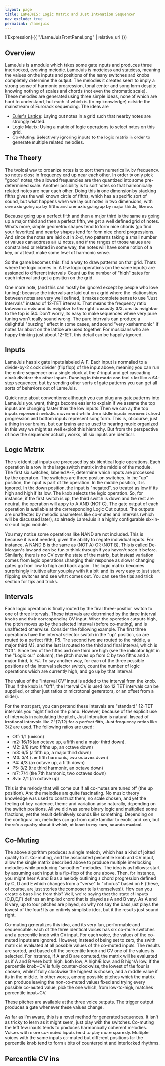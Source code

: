 ```yaml
---
layout: page
title: LaMeJuIS: Logic Matrix and Just Intonation Sequencer
nav_exclude: true
permalink: /lamejuis
---
```


![Expression]({{ "/LameJuisFrontPanel.png" | relative_url }})


## Overview

LameJuis is a module which takes some gate inputs and produces three interlocked, evolving melodie.  LameJuis is modeless and stateless, meaning the values on the inputs and positions of the many switches and knobs completely determine the output.  The melodies it creates seem to imply a strong sense of harmonic progression, tonal center and song form despite knowing nothing of scales and chords (not even the chromatic scale).  These melodies are generated using three simple ideas, none of which are hard to understand, but each of which is (to my knowledge) outside the mainstream of Eurorack sequencing.  The ideas are

* [Euler's Lattice](https://en.wikipedia.org/wiki/Tonnetz): Laying out notes in a grid such that nearby notes are strongly related.
* Logic Matrix: Using a matrix of logic operations to select notes on this grid.
* Co-Muting: Selectively ignoring inputs to the logic matrix in order to generate multiple related melodies.

## The Theory

The typical way to organize notes is to sort them numerically, by frequency, so notes close in frequency end up near each other.  In order to only pick "good" notes, the allowed frequencies are then quantized into some pre-determined scale.  Another posibility is to sort notes so that harmonically related notes are near each other.  Doing this in one dimension by stacking fifths gives the well known circle of fifths, which has a specific sort of sound, but what happens when we lay out notes in two dimensions, with one axis going up by fifths and one axis going up by major thirds, like so:

Because going up a perfect fifth and then a major third is the same as going up a major third and then a perfect fifth, we get a well defined grid of notes.  Whats more, simple geometric shapes tend to form nice chords (go find your favorites) and nearby shapes tend for form nice chord progressions.  And since the notes are laid out in 2-d, two patterns taking a small number of values can address all 12 notes, and if the ranges of those values are constrained or related in some way, the notes will have some notion of a key, or at least make some level of harmonic sense.

So the game becomes this: find a way to draw patterns on that grid.  Thats where the logic comes in.  A few logic operations (on the same inputs) are assigned to different intervals.  Count up the number of "high" gates for each interval and get a position on the grid.

One more note, (and this can mostly be ignored except by people who love tuning): because the intervals are laid out on a grid where the relationships between notes are very well defined, it makes complete sense to use "Just Intervals" instead of 12-TET intervals.  That means the frequency ratio between a note and its neighbor to the right is exactly 3/2, and its neighbor to the top is 5/4.  Don't worry, its easy to make sequences where very pure tuning won't really sound wrong.  The pure intervals can produce a delightful "buzzing" effect in some cases, and sound "very xenharmonic" if notes far about on the lattice are used together.  For musicians who are happy thinking just about 12-TET, this detail can be happily ignored.  

## Inputs

LameJuis has six gate inputs labeled A-F.  Each input is normalled to a divide-by-2 clock divider (flip flop) of the input above, meaning you can run the entire sequencer on a single clock at the A-input and get cascading clock dividers the other inputs.  Running in this mode can feel a lot like a 64-step sequencer, but by sending other sorts of gate patterns you can get all sorts of behaviors out of LameJuis.

Quick note about conventions: although you can plug any gate patterns into LameJuis you want, things become easier to explain if we assume the top inputs are changing faster than the low inputs.  Then we can ay the top inputs represent melodic movement while the middle inputs represent chord progression and bottom inputs represent song form.  This is, of course, just a thing in our brains, but our brains are so used to hearing music organized in this way we might as well exploit this hierarchy.  But from the perspective of how the sequencer actually works, all six inputs are identical.

## Logic Matrix

The six identical inputs are processed by six identical logic operations.  Each operation is a row in the large switch matrix in the middle of the module.  The first six switches, labeled A-F, determine which inputs are processed by the operation.  The switches are three position switches.  In the "up" position, the input is part of the operation.  In the middle position, it is ignored.  In the down position, the input is "negated", so treated as low if its high and high if its low.  The knob selects the logic operation.  So, for instance, if the first switch is up, the third switch is down and the rest are neutral, the operation will apply to A AND (NOT C).  The gate output of each operation is available at the corresponding Logic Out output.  The outputs are unaffected by melodic parameters like co-mutes and intervals (which will be discussed later), so already LameJuis is a highly configurable six-in-six-out logic module.  

You may notice some operations like NAND are not included.  This is because it is not needed, given the ability to negate individual inputs.  For instance, A NAND B is the same as (NOT A) OR (NOT B).  This is called De-Morgan's law and can be fun to think through if you haven't seen it before.  Similarly, there is no CV over the state of the matrix, but instead variation comes from logic operations changing their response as slower changing gates go from low to high and back again.  The logic matrix becomes surprisingly intuitive after you play with it a bit, and its very easy to just start flipping switches and see what comes out.  You can see the tips and trick section for tips and tricks.

## Intervals

Each logic operation is finally routed by the final three-position switch to one of three intervals.  These intervals are determined by the three Interval knobs and their corresponding CV input.  When the operation outputs high, the pitch moves up by the selected interval (before co-muting), and is unaffected otherwise.  Consider the following example.  The first three operations have the interval selector switch in the "up" position, so are routed to a perfect fifth, P5.  The second two are routed to the middle, a major third M3, and the last is routed to the third and final interval, which is "Off".  Since two of the fifths and one third are high (see the indicator light in the "Logic out" column), the pitch moves up from C by two fifths and a major third, to F#.  To say another way, for each of the three possible positions of the interval selector switch, count the number of logic operations which are currently high, and go up by that interval.

The value of the "Interval CV" input is added to the interval from the knob.  Thus if the knob is "Off", the Interval CV is used (so 12 TET intervals can be supplied, or other just ratios or microtonal generators, or an offset from a slider).  

For the most part, you can pretend these intervals are "standard" 12-TET intervals you might find on the piano.  However, because of the explicit use of intervals in calculating the pitch, Just Intonation is natural.  Insead of irrational intervals like 2^{7/12} for a perfect fifth, Just frequency ratios like 3/2 are used. The following ratios are used:

- Off: 1/1 (unison)
- m2: 16/15 (an octave up, a fifth and a major third down).
- M2: 9/8 (two fifths up, an octave down)
- m3: 6/5 (a fifth up, a major third down)
- M3: 5/4 (the fifth harmonic, two octaves down)
- P4: 4/3 (an octave up, a fifth down)
- P5: 3/2 (the third harmonic, an octave down)
- m7: 7/4 (the 7th harmonic, two octaves down)
- 8va: 2/1 (an octave up)

This is the melody that will come out if all co-mutes are tuned off (the up position).  And the melodies are quite fascinating.  No music theory knowledge was used to construct them, no scale chosen, and yet the feeling of key, cadence, theme and variation arise naturally, depending on the switch positions.  All we did was some binary logic and multiplied some fractions, yet the result definitively sounds like something.  Depending on the configuration, melodies can go from quite familiar to exotic and xen, but there's a quality about it which, at least to my ears, sounds musical.

## Co-Muting

The above algorithm produces a single melody, which has a kind of jolted quality to it.  Co-muting, and the associated percentile knob and CV input, allow the single matrix described above to produce multiple interlocking melodies while producing "smoother" melodies.  The idea is as follows: start by assuming each input is a flip-flop of the one above.  Then, for instance, you might hear A and B as a melody outlining a chord progression defined by C, D and E which changes from a "verse" to "chorus" based on F (these, of course, are just stories the composer tells themselves!).  How can you create a bass-line from this?  Well, we're saying that the state of inputs (C,D,E,F) defines an implied chord that is played as A and B vary.  As A and B vary, up to four pitches are played, so why not say the bass just plays the lowest of the four!  Its an entirely simplistic idea, but it the results just sound right.

Co-muting generalizes this idea, and its very fun, performable and sequencable.  Each of the three identical voices has six co-mute switches and a percentile knob with CV input.  For each voice, the values of the co-muted inputs are ignored.   However, instead of being set to zero, the swith matrix is evaluated at all possible values of the co-muted inputs.  The results are sorted, and based off the percentile knob and CV one of the values is selected.  For instance, if A and B are comuted, the matrix will be evaluated as if A and B were both high, both low, A high/B low, and B high/A low.  If the percentile knob+CV is fully counter-clockwise, the lowest of the four is chosen, while if fully clockwise the highest is chosen, and a middle value if its in the middle.  In other words, among possible pitches which the matrix can produce leaving the non-co-muted values fixed and trying every possible co-muted value, pick the one which, from low-to-high, matches percentile input+CV.

These pitches are available at the three voice outputs.  The trigger output produces a gate whenever these values change.

As far as I'm aware, this is a novel method for generated sequences.  It isn't as tricky to learn as it might seem, just play with the switches.  Co-muting the left few inputs tends to produces harmonically coherent melodies.  Voices with more co-muted inputs tend to play more sparesly.  Multiple voices with the same inputs co-muted but different positions for the percentile knob tend to form a bits of counterpoint and interlocked rhythms.

## Percentile CV ins

